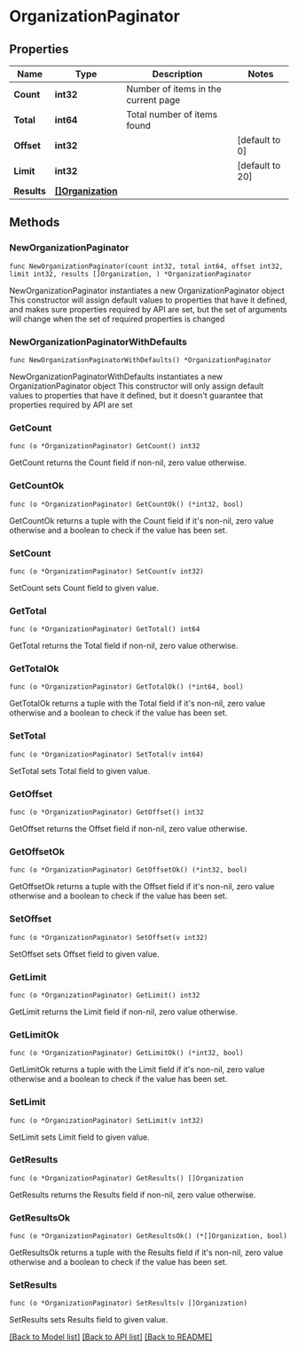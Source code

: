 # OrganizationPaginator

## Properties

Name | Type | Description | Notes
------------ | ------------- | ------------- | -------------
**Count** | **int32** | Number of items in the current page | 
**Total** | **int64** | Total number of items found | 
**Offset** | **int32** |  | [default to 0]
**Limit** | **int32** |  | [default to 20]
**Results** | [**[]Organization**](Organization.md) |  | 

## Methods

### NewOrganizationPaginator

`func NewOrganizationPaginator(count int32, total int64, offset int32, limit int32, results []Organization, ) *OrganizationPaginator`

NewOrganizationPaginator instantiates a new OrganizationPaginator object
This constructor will assign default values to properties that have it defined,
and makes sure properties required by API are set, but the set of arguments
will change when the set of required properties is changed

### NewOrganizationPaginatorWithDefaults

`func NewOrganizationPaginatorWithDefaults() *OrganizationPaginator`

NewOrganizationPaginatorWithDefaults instantiates a new OrganizationPaginator object
This constructor will only assign default values to properties that have it defined,
but it doesn't guarantee that properties required by API are set

### GetCount

`func (o *OrganizationPaginator) GetCount() int32`

GetCount returns the Count field if non-nil, zero value otherwise.

### GetCountOk

`func (o *OrganizationPaginator) GetCountOk() (*int32, bool)`

GetCountOk returns a tuple with the Count field if it's non-nil, zero value otherwise
and a boolean to check if the value has been set.

### SetCount

`func (o *OrganizationPaginator) SetCount(v int32)`

SetCount sets Count field to given value.


### GetTotal

`func (o *OrganizationPaginator) GetTotal() int64`

GetTotal returns the Total field if non-nil, zero value otherwise.

### GetTotalOk

`func (o *OrganizationPaginator) GetTotalOk() (*int64, bool)`

GetTotalOk returns a tuple with the Total field if it's non-nil, zero value otherwise
and a boolean to check if the value has been set.

### SetTotal

`func (o *OrganizationPaginator) SetTotal(v int64)`

SetTotal sets Total field to given value.


### GetOffset

`func (o *OrganizationPaginator) GetOffset() int32`

GetOffset returns the Offset field if non-nil, zero value otherwise.

### GetOffsetOk

`func (o *OrganizationPaginator) GetOffsetOk() (*int32, bool)`

GetOffsetOk returns a tuple with the Offset field if it's non-nil, zero value otherwise
and a boolean to check if the value has been set.

### SetOffset

`func (o *OrganizationPaginator) SetOffset(v int32)`

SetOffset sets Offset field to given value.


### GetLimit

`func (o *OrganizationPaginator) GetLimit() int32`

GetLimit returns the Limit field if non-nil, zero value otherwise.

### GetLimitOk

`func (o *OrganizationPaginator) GetLimitOk() (*int32, bool)`

GetLimitOk returns a tuple with the Limit field if it's non-nil, zero value otherwise
and a boolean to check if the value has been set.

### SetLimit

`func (o *OrganizationPaginator) SetLimit(v int32)`

SetLimit sets Limit field to given value.


### GetResults

`func (o *OrganizationPaginator) GetResults() []Organization`

GetResults returns the Results field if non-nil, zero value otherwise.

### GetResultsOk

`func (o *OrganizationPaginator) GetResultsOk() (*[]Organization, bool)`

GetResultsOk returns a tuple with the Results field if it's non-nil, zero value otherwise
and a boolean to check if the value has been set.

### SetResults

`func (o *OrganizationPaginator) SetResults(v []Organization)`

SetResults sets Results field to given value.



[[Back to Model list]](../README.md#documentation-for-models) [[Back to API list]](../README.md#documentation-for-api-endpoints) [[Back to README]](../README.md)


